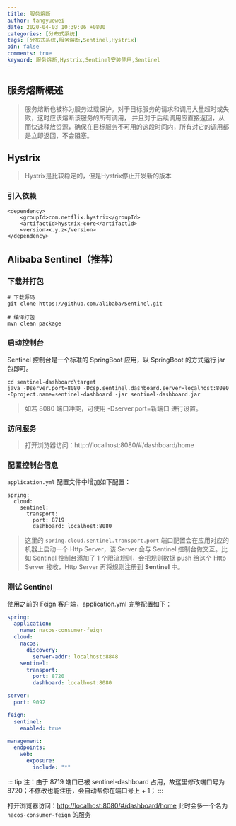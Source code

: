```yaml
---
title: 服务熔断
author: tangyuewei
date: 2020-04-03 10:39:06 +0800
categories: [分布式系统]
tags: [分布式系统,服务熔断,Sentinel,Hystrix]
pin: false
comments: true
keyword: 服务熔断,Hystrix,Sentinel安装使用,Sentinel
---
```


## 服务熔断概述

>服务熔断也被称为服务过载保护。对于目标服务的请求和调用大量超时或失败，这时应该熔断该服务的所有调用，
>并且对于后续调用应直接返回，从而快速释放资源，确保在目标服务不可用的这段时间内，所有对它的调用都是立即返回，不会阻塞。

## Hystrix

>Hystrix是比较稳定的，但是Hystrix停止开发新的版本

### 引入依赖

```
<dependency>
    <groupId>com.netflix.hystrix</groupId>
    <artifactId>hystrix-core</artifactId>
    <version>x.y.z</version>
</dependency>
```

## Alibaba Sentinel（推荐）

### 下载并打包
```
# 下载源码
git clone https://github.com/alibaba/Sentinel.git

# 编译打包
mvn clean package
```

### 启动控制台
Sentinel 控制台是一个标准的 SpringBoot 应用，以 SpringBoot 的方式运行 jar 包即可。
```
cd sentinel-dashboard\target
java -Dserver.port=8080 -Dcsp.sentinel.dashboard.server=localhost:8080 -Dproject.name=sentinel-dashboard -jar sentinel-dashboard.jar
```
>如若 8080 端口冲突，可使用 -Dserver.port=新端口 进行设置。

### 访问服务
>打开浏览器访问：http://localhost:8080/#/dashboard/home

### 配置控制台信息

`application.yml` 配置文件中增加如下配置：
```
spring:
  cloud:
    sentinel:
      transport:
        port: 8719
        dashboard: localhost:8080
```
> 这里的 `spring.cloud.sentinel.transport.port` 端口配置会在应用对应的机器上启动一个 Http Server，该 Server 会与 Sentinel 控制台做交互。比如 Sentinel 控制台添加了 1 个限流规则，会把规则数据 push 给这个 Http Server 接收，Http Server 再将规则注册到 **Sentinel** 中。

### 测试 Sentinel
使用之前的 Feign 客户端，application.yml 完整配置如下：
```yaml
spring:
  application:
    name: nacos-consumer-feign
  cloud:
    nacos:
      discovery:
        server-addr: localhost:8848
    sentinel:
      transport:
        port: 8720
        dashboard: localhost:8080

server:
  port: 9092

feign:
  sentinel:
    enabled: true

management:
  endpoints:
    web:
      exposure:
        include: "*"
```
::: tip
注：由于 8719 端口已被 sentinel-dashboard 占用，故这里修改端口号为 8720；不修改也能注册，会自动帮你在端口号上 + 1；
:::

打开浏览器访问：[http://localhost:8080/#/dashboard/home](http://localhost:8080/#/dashboard/home)
此时会多一个名为 `nacos-consumer-feign` 的服务
